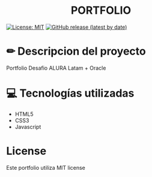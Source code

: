 <h1 align="center"> PORTFOLIO </h1>

[![License: MIT](https://img.shields.io/badge/License-MIT-yellow.svg)](https://opensource.org/licenses/MIT)
[![GitHub release (latest by date)](https://img.shields.io/github/v/release/JenniArabel/portfolio-alura)](https://github.com/JenniArabel/portfolio-alura/releases/latest)

# ✏ Descripcion del proyecto 

Portfolio Desafio ALURA Latam + Oracle

# 💻 Tecnologías utilizadas
* HTML5
* CSS3
* Javascript

# License
Este portfolio utiliza MIT license
